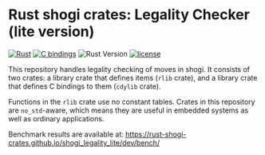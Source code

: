 # Rust shogi crates: Legality Checker (lite version)
[![Rust](https://github.com/rust-shogi-crates/shogi_legality_lite/actions/workflows/rust.yml/badge.svg?branch=main)](https://github.com/rust-shogi-crates/shogi_legality_lite/actions/workflows/rust.yml?query=branch%3Amain)
[![C bindings](https://github.com/rust-shogi-crates/shogi_legality_lite/actions/workflows/c-bindings.yml/badge.svg?branch=main)](https://github.com/rust-shogi-crates/shogi_legality_lite/actions/workflows/c-bindings.yml?query=branch%3Amain)
![Rust Version](https://img.shields.io/badge/rustc-1.74+-blue.svg)
[![license](https://img.shields.io/badge/license-MIT-blue.svg)](https://opensource.org/licenses/mit-license.php)

This repository handles legality checking of moves in shogi. It consists of two crates: a library crate that defines items (`rlib` crate), and a library crate that defines C bindings to them (`cdylib` crate).

Functions in the `rlib` crate use no constant tables. Crates in this repository are `no_std`-aware, which means they are useful in embedded systems as well as ordinary applications.

Benchmark results are available at: <https://rust-shogi-crates.github.io/shogi_legality_lite/dev/bench/>
